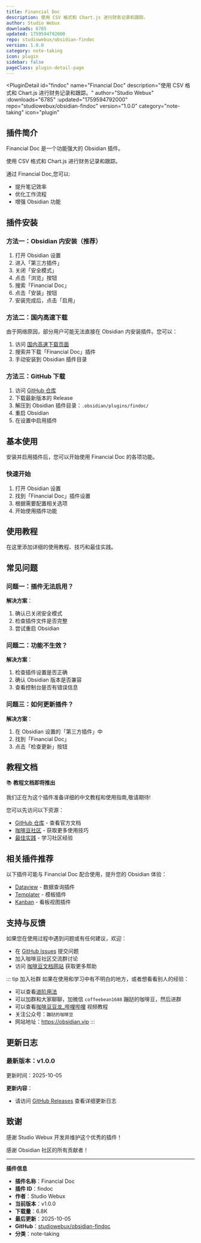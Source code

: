 ```yaml
---
title: Financial Doc
description: 使用 CSV 格式和 Chart.js 进行财务记录和跟踪。
author: Studio Webux
downloads: 6785
updated: 1759594792000
repo: studiowebux/obsidian-findoc
version: 1.0.0
category: note-taking
icon: plugin
sidebar: false
pageClass: plugin-detail-page
---
```


<PluginDetail
  id="findoc"
  name="Financial Doc"
  description="使用 CSV 格式和 Chart.js 进行财务记录和跟踪。"
  author="Studio Webux"
  :downloads="6785"
  :updated="1759594792000"
  repo="studiowebux/obsidian-findoc"
  version="1.0.0"
  category="note-taking"
  icon="plugin"
>

<!-- AUTO_GENERATED_START -->
## 插件简介

Financial Doc 是一个功能强大的 Obsidian 插件。

使用 CSV 格式和 Chart.js 进行财务记录和跟踪。

通过 Financial Doc,您可以:

- 提升笔记效率
- 优化工作流程
- 增强 Obsidian 功能

<!-- AUTO_GENERATED_END -->

<!-- AUTO_GENERATED_START -->
## 插件安装

### 方法一：Obsidian 内安装（推荐）

1. 打开 Obsidian 设置
2. 进入「第三方插件」
3. 关闭「安全模式」
4. 点击「浏览」按钮
5. 搜索「Financial Doc」
6. 点击「安装」按钮
7. 安装完成后，点击「启用」

### 方法二：国内高速下载

由于网络原因，部分用户可能无法直接在 Obsidian 内安装插件。您可以：

1. 访问 [国内高速下载页面](/zh/documentation/obsidian-plugins-download.html)
2. 搜索并下载「Financial Doc」插件
3. 手动安装到 Obsidian 插件目录

### 方法三：GitHub 下载

1. 访问 [GitHub 仓库](https://github.com/studiowebux/obsidian-findoc)
2. 下载最新版本的 Release
3. 解压到 Obsidian 插件目录：`.obsidian/plugins/findoc/`
4. 重启 Obsidian
5. 在设置中启用插件

## 基本使用

安装并启用插件后，您可以开始使用 Financial Doc 的各项功能。

### 快速开始

1. 打开 Obsidian 设置
2. 找到「Financial Doc」插件设置
3. 根据需要配置相关选项
4. 开始使用插件功能

<!-- AUTO_GENERATED_END -->

<!-- CUSTOM_CONTENT_START:tutorial -->
## 使用教程

在这里添加详细的使用教程、技巧和最佳实践。

<!-- CUSTOM_CONTENT_END:tutorial -->

<!-- SHARED_CONTENT_START -->
## 常见问题

### 问题一：插件无法启用？

**解决方案**：
1. 确认已关闭安全模式
2. 检查插件文件是否完整
3. 尝试重启 Obsidian

### 问题二：功能不生效？

**解决方案**：
1. 检查插件设置是否正确
2. 确认 Obsidian 版本是否兼容
3. 查看控制台是否有错误信息

### 问题三：如何更新插件？

**解决方案**：
1. 在 Obsidian 设置的「第三方插件」中
2. 找到「Financial Doc」
3. 点击「检查更新」按钮

## 教程文档

📚 **教程文档即将推出**

我们正在为这个插件准备详细的中文教程和使用指南,敬请期待!

您可以先访问以下资源：
- [GitHub 仓库](https://github.com/studiowebux/obsidian-findoc) - 查看官方文档
- [咖啡豆社区](/zh/bases/) - 获取更多使用技巧
- [最佳实践](/zh/best-practices/) - 学习社区经验

## 相关插件推荐

以下插件可能与 Financial Doc 配合使用，提升您的 Obsidian 体验：

- [Dataview](/zh/plugins/dataview.html) - 数据查询插件
- [Templater](/zh/plugins/templater-obsidian.html) - 模板插件
- [Kanban](/zh/plugins/obsidian-kanban.html) - 看板视图插件

## 支持与反馈

如果您在使用过程中遇到问题或有任何建议，欢迎：

- 在 [GitHub Issues](https://github.com/studiowebux/obsidian-findoc/issues) 提交问题
- 加入咖啡豆社区交流群讨论
- 访问 [咖啡豆文档网站](https://obsidian.vip) 获取更多帮助

::: tip 加入社群
如果在使用和学习中有不明白的地方，或者想看看别人的经验：
- 可以查看[进阶用法](/zh/advanced)
- 可以加群和大家聊聊，加微信 `coffeebean1688` 蹦跶的咖啡豆，然后进群
- 可以查看[咖啡豆豆龙_哔哩哔哩](https://space.bilibili.com/618777356) 视频教程
- 关注公众号：`蹦跶的咖啡豆`
- 网站地址：https://obsidian.vip
:::
<!-- SHARED_CONTENT_END -->

<!-- AUTO_GENERATED_START -->
## 更新日志

### 最新版本：v1.0.0

更新时间：2025-10-05

**更新内容**：
- 请访问 [GitHub Releases](https://github.com/studiowebux/obsidian-findoc/releases) 查看详细更新日志

## 致谢

感谢 Studio Webux 开发并维护这个优秀的插件！

感谢 Obsidian 社区的所有贡献者！

---

**插件信息**
- **插件名称**：Financial Doc
- **插件 ID**：findoc
- **作者**：Studio Webux
- **当前版本**：v1.0.0
- **下载量**：6.8K
- **最后更新**：2025-10-05
- **GitHub**：[studiowebux/obsidian-findoc](https://github.com/studiowebux/obsidian-findoc)
- **分类**：note-taking
<!-- AUTO_GENERATED_END -->

</PluginDetail>

